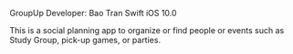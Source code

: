 GroupUp
Developer: Bao Tran
Swift
iOS 10.0 

This is a social planning app to organize or find people or events such as Study Group, pick-up games, or parties. 

